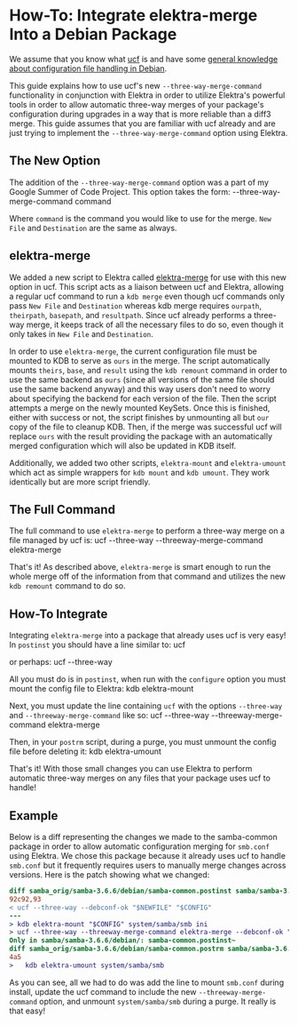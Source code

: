 # How-To: Integrate elektra-merge Into a Debian Package

We assume that you know what [ucf](https://packages.debian.org/sid/ucf) is and have some
[general knowledge about configuration file handling in Debian](https://wiki.debian.org/ConfigPackages).

This guide explains how to use ucf's new `--three-way-merge-command` functionality in
conjunction with Elektra in order to utilize Elektra's powerful tools in order to allow
automatic three-way merges of your package's configuration during upgrades in a way
that is more reliable than a diff3 merge.  This guide assumes that you are familiar with
ucf already and are just trying to implement the `--three-way-merge-command` option
using Elektra.

## The New Option

The addition of the `--three-way-merge-command` option was a part of my Google
Summer of Code Project. This option takes the form:
	--three-way-merge-command command  <New File> <Destination>

Where `command` is the command you would like to use for the merge. `New File` and
`Destination` are the same as always.

## elektra-merge

We added a new script to Elektra called [elektra-merge](/scripts/elektra-merge) for use with
this new option in ucf. This script acts as a liaison between ucf and Elektra, allowing a regular
ucf command to run a `kdb merge` even though ucf commands only pass `New File` and
`Destination` whereas kdb merge requires `ourpath`, `theirpath`, `basepath`, and `resultpath`.
Since ucf already performs a three-way merge, it keeps track of all the necessary files to do
so, even though it only takes in `New File` and `Destination`.

In order to use `elektra-merge`, the current configuration file must be mounted to KDB to
serve as `ours` in the merge. The script automatically mounts `theirs`, `base`, and `result`
using the `kdb remount` command in order to use the same backend as `ours` (since all versions
of the same file should use the same backend anyway) and this way users don't need to worry
about specifying the backend for each version of the file. Then the script attempts a merge
on the newly mounted KeySets. Once this is finished, either with success or not, the script finishes
by unmounting all but `our` copy of the file to cleanup KDB. Then, if the merge was successful ucf
will replace `ours` with the result providing the package with an automatically merged
configuration which will also be updated in KDB itself.

Additionally, we added two other scripts, `elektra-mount` and `elektra-umount` which act
as simple wrappers for `kdb mount` and `kdb umount`. They work identically but are more
script friendly.

## The Full Command

The full command to use `elektra-merge` to perform a three-way merge on a file managed
by ucf is:
	ucf --three-way --threeway-merge-command elektra-merge <New File> <Destination>

That's it! As described above, `elektra-merge` is smart enough to run the whole merge off
of the information from that command and utilizes the new `kdb remount` command to
do so.

## How-To Integrate

Integrating `elektra-merge` into a package that already uses ucf is very easy! In `postinst` you
should have a line similar to:
	ucf <New File> <Destination>

or perhaps:
	ucf --three-way <New File> <Destination>

All you must do is in `postinst`, when run with the `configure` option you must mount the
config file to Elektra:
	kdb elektra-mount <New File> <Mounting Destination> <Backend>

Next, you must update the line containing `ucf` with the options `--three-way` and `--threeway-merge-command` like so:
	ucf --three-way --threeway-merge-command elektra-merge <New File> <Destination>

Then, in your `postrm` script, during a purge, you must unmount the config file before deleting it:
	kdb elektra-umount <name>

That's it! With those small changes you can use Elektra to perform automatic three-way merges on any files
that your package uses ucf to handle!

## Example

Below is a diff representing the changes we made to the samba-common package in order to allow
automatic configuration merging for `smb.conf` using Elektra. We chose this package because it already
uses ucf to handle `smb.conf` but it frequently requires users to manually merge changes across versions.
Here is the patch showing what we changed:

```diff
diff samba_orig/samba-3.6.6/debian/samba-common.postinst samba/samba-3.6.6/debian/samba-common.postinst
92c92,93
< ucf --three-way --debconf-ok "$NEWFILE" "$CONFIG"
---
> kdb elektra-mount "$CONFIG" system/samba/smb ini
> ucf --three-way --threeway-merge-command elektra-merge --debconf-ok "$NEWFILE" "$CONFIG"
Only in samba/samba-3.6.6/debian/: samba-common.postinst~
diff samba_orig/samba-3.6.6/debian/samba-common.postrm samba/samba-3.6.6/debian/samba-common.postrm
4a5
> 	kdb elektra-umount system/samba/smb
```

As you can see, all we had to do was add the line to mount `smb.conf` during install, update the ucf command to include the
new `--threeway-merge-command` option, and unmount `system/samba/smb` during a purge. It really is that easy!
